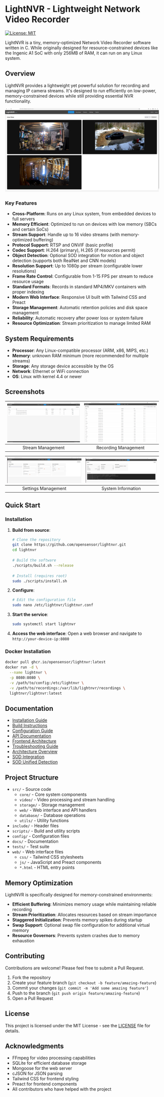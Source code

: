 # LightNVR - Lightweight Network Video Recorder

[![License: MIT](https://img.shields.io/badge/License-MIT-blue.svg)](https://opensource.org/licenses/MIT)

LightNVR is a tiny, memory-optimized Network Video Recorder software written in C. While originally designed for resource-constrained devices like the Ingenic A1 SoC with only 256MB of RAM, it can run on any Linux system.

## Overview

LightNVR provides a lightweight yet powerful solution for recording and managing IP camera streams. It's designed to run efficiently on low-power, memory-constrained devices while still providing essential NVR functionality.

![Live Streams Interface](docs/images/live-streams.png)

### Key Features

- **Cross-Platform**: Runs on any Linux system, from embedded devices to full servers
- **Memory Efficient**: Optimized to run on devices with low memory (SBCs and certain SoCs)
- **Stream Support**: Handle up to 16 video streams (with memory-optimized buffering)
- **Protocol Support**: RTSP and ONVIF (basic profile)
- **Codec Support**: H.264 (primary), H.265 (if resources permit)
- **Object Detection**: Optional SOD integration for motion and object detection (supports both RealNet and CNN models)
- **Resolution Support**: Up to 1080p per stream (configurable lower resolutions)
- **Frame Rate Control**: Configurable from 1-15 FPS per stream to reduce resource usage
- **Standard Formats**: Records in standard MP4/MKV containers with proper indexing
- **Modern Web Interface**: Responsive UI built with Tailwind CSS and Preact
- **Storage Management**: Automatic retention policies and disk space management
- **Reliability**: Automatic recovery after power loss or system failure
- **Resource Optimization**: Stream prioritization to manage limited RAM

## System Requirements

- **Processor**: Any Linux-compatible processor (ARM, x86, MIPS, etc.)
- **Memory**: unknown RAM minimum (more recommended for multiple streams)
- **Storage**: Any storage device accessible by the OS
- **Network**: Ethernet or WiFi connection
- **OS**: Linux with kernel 4.4 or newer

## Screenshots

| ![Stream Management](docs/images/stream-management.png) | ![Recording Management](docs/images/recording-management.png) |
|:-------------------------------------------------------:|:------------------------------------------------------------:|
| Stream Management                                       | Recording Management                                          |

| ![Settings Management](docs/images/settings-management.png) | ![System Information](docs/images/System.png) |
|:----------------------------------------------------------:|:--------------------------------------------:|
| Settings Management                                         | System Information                            |

## Quick Start

### Installation

1. **Build from source**:
   ```bash
   # Clone the repository
   git clone https://github.com/opensensor/lightnvr.git
   cd lightnvr
   
   # Build the software
   ./scripts/build.sh --release
   
   # Install (requires root)
   sudo ./scripts/install.sh
   ```

2. **Configure**:
   ```bash
   # Edit the configuration file
   sudo nano /etc/lightnvr/lightnvr.conf
   ```

3. **Start the service**:
   ```bash
   sudo systemctl start lightnvr
   ```

4. **Access the web interface**:
   Open a web browser and navigate to `http://your-device-ip:8080`

### Docker Installation

```bash
docker pull ghcr.io/opensensor/lightnvr:latest
docker run -d \
  --name lightnvr \
  -p 8080:8080 \
  -v /path/to/config:/etc/lightnvr \
  -v /path/to/recordings:/var/lib/lightnvr/recordings \
  lightnvr/lightnvr:latest
```

## Documentation

- [Installation Guide](docs/INSTALLATION.md)
- [Build Instructions](docs/BUILD.md)
- [Configuration Guide](docs/CONFIGURATION.md)
- [API Documentation](docs/API.md)
- [Frontend Architecture](docs/FRONTEND.md)
- [Troubleshooting Guide](docs/TROUBLESHOOTING.md)
- [Architecture Overview](docs/ARCHITECTURE.md)
- [SOD Integration](docs/SOD_INTEGRATION.md)
- [SOD Unified Detection](docs/SOD_UNIFIED_DETECTION.md)

## Project Structure

- `src/` - Source code
  - `core/` - Core system components
  - `video/` - Video processing and stream handling
  - `storage/` - Storage management
  - `web/` - Web interface and API handlers
  - `database/` - Database operations
  - `utils/` - Utility functions
- `include/` - Header files
- `scripts/` - Build and utility scripts
- `config/` - Configuration files
- `docs/` - Documentation
- `tests/` - Test suite
- `web/` - Web interface files
  - `css/` - Tailwind CSS stylesheets
  - `js/` - JavaScript and Preact components
  - `*.html` - HTML entry points

## Memory Optimization

LightNVR is specifically designed for memory-constrained environments:

- **Efficient Buffering**: Minimizes memory usage while maintaining reliable recording
- **Stream Prioritization**: Allocates resources based on stream importance
- **Staggered Initialization**: Prevents memory spikes during startup
- **Swap Support**: Optional swap file configuration for additional virtual memory
- **Resource Governors**: Prevents system crashes due to memory exhaustion

## Contributing

Contributions are welcome! Please feel free to submit a Pull Request.

1. Fork the repository
2. Create your feature branch (`git checkout -b feature/amazing-feature`)
3. Commit your changes (`git commit -m 'Add some amazing feature'`)
4. Push to the branch (`git push origin feature/amazing-feature`)
5. Open a Pull Request

## License

This project is licensed under the MIT License - see the [LICENSE](LICENSE) file for details.

## Acknowledgments

- FFmpeg for video processing capabilities
- SQLite for efficient database storage
- Mongoose for the web server
- cJSON for JSON parsing
- Tailwind CSS for frontend styling
- Preact for frontend components
- All contributors who have helped with the project
